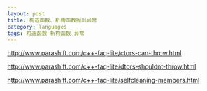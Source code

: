 ```yaml
---
layout: post
title: 构造函数、析构函数抛出异常
category: languages
tags: 构造函数 析构函数 异常
---
```


http://www.parashift.com/c++-faq-lite/ctors-can-throw.html

http://www.parashift.com/c++-faq-lite/dtors-shouldnt-throw.html

http://www.parashift.com/c++-faq-lite/selfcleaning-members.html

